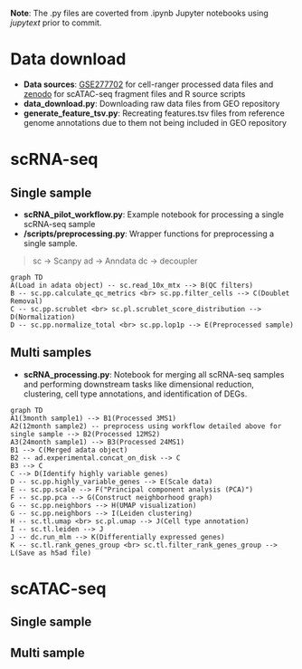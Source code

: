 **Note**: The .py files are coverted from .ipynb Jupyter notebooks using *jupytext* prior to commit.
# Data download
- **Data sources**: [GSE277702](https://www.ncbi.xyz/geo/query/acc.cgi?acc=GSE277702) for cell-ranger processed data files and [zenodo](https://zenodo.org/records/14888193) for scATAC-seq fragment files and R source scripts
- **data_download.py**: Downloading raw data files from GEO repository
-  **generate_feature_tsv.py**: Recreating features.tsv files from reference genome annotations due to them not being included in GEO repository
# scRNA-seq
## Single sample
- **scRNA_pilot_workflow.py**: Example notebook for processing a single scRNA-seq sample
- **/scripts/preprocessing.py**: Wrapper functions for preprocessing a single sample.

> sc -> Scanpy
> ad -> Anndata
> dc -> decoupler

```mermaid
graph TD
A(Load in adata object) -- sc.read_10x_mtx --> B(QC filters)
B -- sc.pp.calculate_qc_metrics <br> sc.pp.filter_cells --> C(Doublet Removal)
C -- sc.pp.scrublet <br> sc.pl.scrublet_score_distribution --> D(Normalization)
D -- sc.pp.normalize_total <br> sc.pp.lop1p --> E(Preprocessed sample)
```
## Multi samples
- **scRNA_processing.py**: Notebook for merging all scRNA-seq samples and performing downstream tasks like dimensional reduction, clustering, cell type annotations, and identification of DEGs.  
```mermaid
graph TD
A1(3month sample1) --> B1(Processed 3MS1)
A2(12month sample2) -- preprocess using workflow detailed above for single sample --> B2(Processed 12MS2)
A3(24month sample1) --> B3(Processed 24MS1)
B1 --> C(Merged adata object)
B2 -- ad.experimental.concat_on_disk --> C
B3 --> C
C --> D(Identify highly variable genes)
D -- sc.pp.highly_variable_genes --> E(Scale data)
E -- sc.pp.scale --> F("Principal component analysis (PCA)")
F -- sc.pp.pca --> G(Construct neighborhood graph)
G -- sc.pp.neighbors --> H(UMAP visualization)
G -- sc.pp.neighbors --> I(Leiden clustering)
H -- sc.tl.umap <br> sc.pl.umap --> J(Cell type annotation)
I -- sc.tl.leiden --> J
J -- dc.run_mlm --> K(Differentially expressed genes)
K -- sc.tl.rank_genes_group <br> sc.tl.filter_rank_genes_group --> L(Save as h5ad file)
```
# scATAC-seq
## Single sample
## Multi sample
